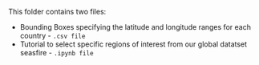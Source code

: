 This folder contains two files:

- Bounding Boxes specifying the latitude and longitude ranges for each country - ```.csv file```
- Tutorial to select specific regions of interest from our global datatset seasfire - ```.ipynb file```

